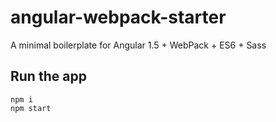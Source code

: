 # angular-webpack-starter

A minimal boilerplate for Angular 1.5 + WebPack + ES6 + Sass

## Run the app

```
npm i
npm start
```

